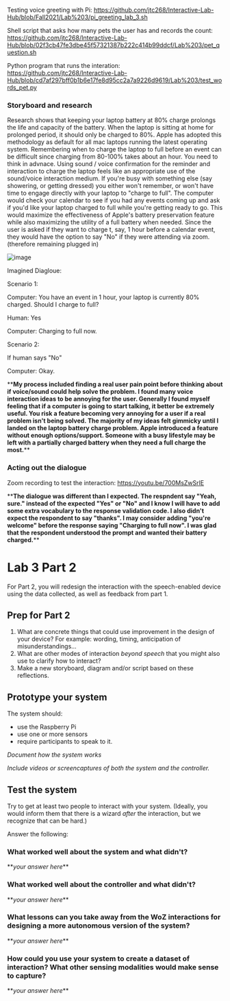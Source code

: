 
Testing voice greeting with Pi:
https://github.com/jtc268/Interactive-Lab-Hub/blob/Fall2021/Lab%203/pi_greeting_lab_3.sh

Shell script that asks how many pets the user has and records the count:
https://github.com/jtc268/Interactive-Lab-Hub/blob/02f3cb47fe3dbe45f57321387b222c414b99ddcf/Lab%203/pet_question.sh

Python program that runs the interation:
https://github.com/jtc268/Interactive-Lab-Hub/blob/cd7af297bff0b1b6e17fe8d95cc2a7a9226d9619/Lab%203/test_words_pet.py

### Storyboard and research

Research shows that keeping your laptop battery at 80% charge prolongs the life and capacity of the battery. When the laptop is sitting at home for prolonged period, it should only be charged to 80%. Apple has adopted this methodology as default for all mac laptops running the latest operating system. Remembering when to charge the laptop to full before an event can be difficult since charging from 80-100% takes about an hour. You need to think in advnace. Using sound / voice confirmation for the reminder and interaction to charge the laptop feels like an appropriate use of the sound/voice interaction medium. If you're busy with something else (say showering, or getting dressed) you either won't remember, or won't have time to engage directly with your laptop to "charge to full". The computer would check your calendar to see if you had any events coming up and ask if you'd like your laptop charged to full while you're getting ready to go. This would maximize the effectiveness of Apple's battery preservation feature while also maximizing the utility of a full battery when needed. Since the user is asked if they want to charge t, say, 1 hour before a calendar event, they would have the option to say "No" if they were attending via zoom. (therefore remaining plugged in)

![image](https://user-images.githubusercontent.com/89586838/135945070-53f0fe37-5de5-4b18-8520-fd9df2ebdbb7.png)

Imagined Diagloue:

Scenario 1:

Computer: You have an event in 1 hour, your laptop is currently 80% charged. Should I charge to full?

Human: Yes

Computer: Charging to full now.

Scenario 2:

If human says "No"

Computer: Okay.

\*\***My process included finding a real user pain point before thinking about if voice/sound could help solve the problem. I found many voice interaction ideas to be annoying for the user. Generally I found myself feeling that if a computer is going to start talking, it better be extremely useful. You risk a feature becoming very annoying for a user if a real problem isn't being solved. The majority of my ideas felt gimmicky until I landed on the laptop battery charge problem. Apple introduced a feature without enough options/support. Someone with a busy lifestyle may be left with a partially charged battery when they need a full charge the most.**\*\*

### Acting out the dialogue

Zoom recording to test the interaction:
https://youtu.be/700MsZwSrlE

\*\***The dialogue was different than I expected. The respndent say "Yeah, sure." instead of the expected "Yes" or "No" and I know I will have to add some extra vocabulary to the response validation code. I also didn't expect the respondent to say "thanks". I may consider adding "you're welcome" before the response saying "Charging to full now". I was glad that the respondent understood the prompt and wanted their battery charged.**\*\*

# Lab 3 Part 2

For Part 2, you will redesign the interaction with the speech-enabled device using the data collected, as well as feedback from part 1.

## Prep for Part 2

1. What are concrete things that could use improvement in the design of your device? For example: wording, timing, anticipation of misunderstandings...
2. What are other modes of interaction _beyond speech_ that you might also use to clarify how to interact?
3. Make a new storyboard, diagram and/or script based on these reflections.

## Prototype your system

The system should:
* use the Raspberry Pi 
* use one or more sensors
* require participants to speak to it. 

*Document how the system works*

*Include videos or screencaptures of both the system and the controller.*

## Test the system
Try to get at least two people to interact with your system. (Ideally, you would inform them that there is a wizard _after_ the interaction, but we recognize that can be hard.)

Answer the following:

### What worked well about the system and what didn't?
\*\**your answer here*\*\*

### What worked well about the controller and what didn't?

\*\**your answer here*\*\*

### What lessons can you take away from the WoZ interactions for designing a more autonomous version of the system?

\*\**your answer here*\*\*


### How could you use your system to create a dataset of interaction? What other sensing modalities would make sense to capture?

\*\**your answer here*\*\*
